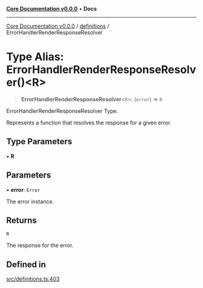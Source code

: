 [**Core Documentation v0.0.0**](../../README.md) • **Docs**

***

[Core Documentation v0.0.0](../../modules.md) / [definitions](../README.md) / ErrorHandlerRenderResponseResolver

# Type Alias: ErrorHandlerRenderResponseResolver()\<R\>

> **ErrorHandlerRenderResponseResolver**\<`R`\>: (`error`) => `R`

ErrorHandlerRenderResponseResolver Type.

Represents a function that resolves the response for a given error.

## Type Parameters

• **R**

## Parameters

• **error**: `Error`

The error instance.

## Returns

`R`

The response for the error.

## Defined in

[src/definitions.ts:403](https://github.com/stonemjs/core/blob/be89f756f02a94c320588453a86b3e95bc4e060f/src/definitions.ts#L403)
